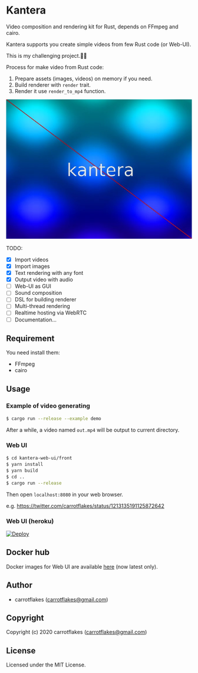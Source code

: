 # Kantera
Video composition and rendering kit for Rust, depends on FFmpeg and cairo.

Kantera supports you create simple videos from few Rust code (or Web-UI).

This is my challenging project.💪😬

Process for make video from Rust code:
1. Prepare assets (images, videos) on memory if you need.
1. Build renderer with `render` trait.
1. Render it use `render_to_mp4` function.

![kantera-logo](https://github.com/carrotflakes/kantera/raw/master/out.jpg)

TODO:

- [x] Import videos
- [x] Import images
- [x] Text rendering with any font
- [x] Output video with audio
- [ ] Web-UI as GUI
- [ ] Sound composition
- [ ] DSL for building renderer
- [ ] Multi-thread rendering
- [ ] Realtime hosting via WebRTC
- [ ] Documentation...

## Requirement

You need install them:

- FFmpeg
- cairo

## Usage
### Example of video generating

``` sh
$ cargo run --release --example demo
```

After a while, a video named `out.mp4` will be output to current directory.

### Web UI

``` sh
$ cd kantera-web-ui/front
$ yarn install
$ yarn build
$ cd ..
$ cargo run --release
```

Then open `localhost:8080` in your web browser.

e.g. https://twitter.com/carrotflakes/status/1213135191125872642

### Web UI (heroku)

[![Deploy](https://www.herokucdn.com/deploy/button.png)](https://heroku.com/deploy)

## Docker hub
Docker images for Web UI are available [here](https://hub.docker.com/repository/docker/carrotflakes/kantera) (now latest only).

## Author

* carrotflakes (carrotflakes@gmail.com)

## Copyright

Copyright (c) 2020 carrotflakes (carrotflakes@gmail.com)

## License

Licensed under the MIT License.
